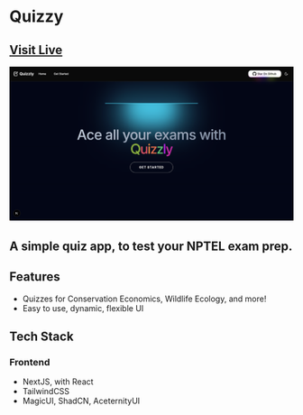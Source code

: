 # Quizzy

## [Visit Live](https://quizzly-beta.vercel.app/)

![Homepage](/public/images/homepage.png)

## A simple quiz app, to test your NPTEL exam prep.

## Features

* Quizzes for Conservation Economics, Wildlife Ecology, and more!
* Easy to use, dynamic, flexible UI


## Tech Stack

### Frontend
 * NextJS, with React
 * TailwindCSS
 * MagicUI, ShadCN, AceternityUI
